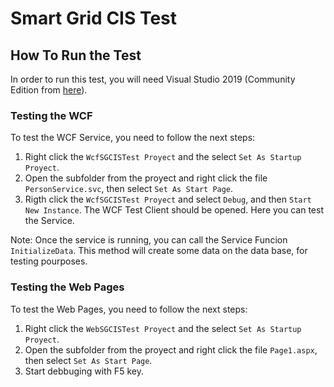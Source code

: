 # Smart Grid CIS Test
## How To Run the Test
In order to run this test, you will need Visual Studio 2019 (Community Edition from [here](https://visualstudio.microsoft.com/vs/community/)).

### Testing the WCF
To test the WCF Service, you need to follow the next steps:
1. Right click the `WcfSGCISTest Proyect` and the select `Set As Startup Proyect`.
2. Open the subfolder from the proyect and right click the file `PersonService.svc`, then select `Set As Start Page`.
3. Rigth click the `WcfSGCISTest Proyect` and select `Debug`, and then `Start New Instance`. The WCF Test Client should be opened. Here you can test the Service.

Note: Once the service is running, you can call the Service Funcion `InitializeData`. This method will create some data on the data base, for testing pourposes.

### Testing the Web Pages
To test the Web Pages, you need to follow the next steps:
1. Right click the `WebSGCISTest Proyect` and the select `Set As Startup Proyect`.
2. Open the subfolder from the proyect and right click the file `Page1.aspx`, then select `Set As Start Page`.
3. Start debbuging with F5 key.
